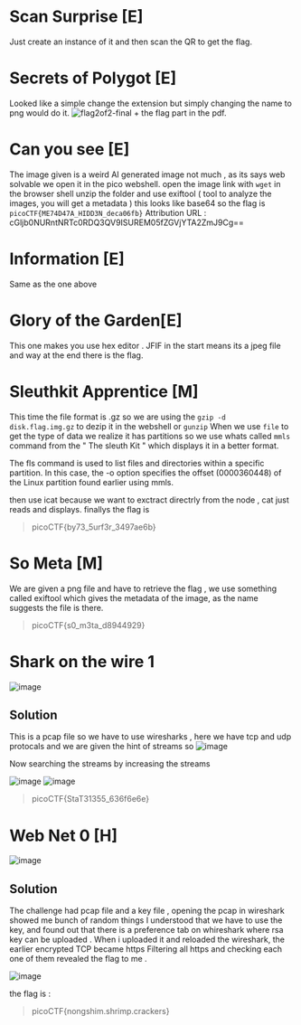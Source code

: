 # Scan Surprise [E]

Just create an instance of it and then scan the QR to get the flag.

# Secrets of Polygot [E]
Looked like a simple change the extension but simply changing the name to png would do it. 
![flag2of2-final](https://github.com/user-attachments/assets/fe5bf44e-1a57-4e98-be09-efd7219b6ab8) + the flag part in the pdf.

# Can you see [E]
The image given is a weird AI generated image not much , as its says web solvable we open it in the pico webshell.
open the image link with `wget` in the browser shell unzip the folder and use exiftool ( tool to analyze the images, you will get a metadata ) 
this looks like base64 so the flag is `picoCTF{ME74D47A_HIDD3N_deca06fb}`
Attribution URL                 : cGljb0NURntNRTc0RDQ3QV9ISUREM05fZGVjYTA2ZmJ9Cg==

# Information [E]
Same as the one above

# Glory of the Garden[E]
This one makes you use hex editor . 
JFIF in the start means its a jpeg file and way at the end there is the flag.

# Sleuthkit Apprentice [M]
This time the file format is .gz so we are using the `gzip -d disk.flag.img.gz` to dezip it in the webshell or `gunzip`
When we use `file` to get the type of data we realize it has partitions so we use whats called `mmls` command  from the " The sleuth Kit " which displays it in a better format.

The fls command is used to list files and directories within a specific partition. In this case, the -o option specifies the offset (0000360448) of the Linux partition found earlier using mmls.

then use icat because we want to exctract directrly from the node , cat just reads and displays.
finallys the flag is 
> picoCTF{by73_5urf3r_3497ae6b}

# So Meta [M]
We are given a png file and have to retrieve the flag , we use something called exiftool which gives the metadata of the image, as the name suggests the file is there. 

>picoCTF{s0_m3ta_d8944929}

# Shark on the wire 1
![image](https://github.com/user-attachments/assets/fa7160e7-c431-443f-b4c2-24595451b1de)

## Solution 
This is a pcap  file so we have to use wiresharks , here we have tcp and udp protocals and we are given the hint of streams so 
![image](https://github.com/user-attachments/assets/01c15db6-b6fa-4c61-acf2-aa4af6bba490)

Now searching the streams by increasing the streams 

![image](https://github.com/user-attachments/assets/063dd699-8218-411a-92a9-0b771a40dd32)
![image](https://github.com/user-attachments/assets/1a8f03fa-a4a9-4454-b4db-c0d6b1c717c4)

>picoCTF{StaT31355_636f6e6e}


# Web Net 0 [H]

![image](https://github.com/user-attachments/assets/c1f6198a-e896-4ad3-a38c-3c7e21da69e4)

## Solution
The challenge had pcap file and a key file , opening the pcap in wireshark showed me bunch of random things 
I understood that we have to use the key, and found out that there is a preference tab on whireshark where rsa key can be uploaded . 
When i uploaded it and reloaded the wireshark, the earlier encrypted TCP became https 
Filtering all https and checking each one of them revealed the flag to me . 

![image](https://github.com/user-attachments/assets/a24aa271-fde3-4656-bd21-02cb6f87127e)

the flag is : 
>picoCTF{nongshim.shrimp.crackers}
